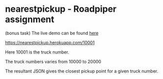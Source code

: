 # nearestpickup - Roadpiper assignment 
(bonus task)
The live demo can be found [here](https://nearestpickup.herokuapp.com/10001)

https://nearestpickup.herokuapp.com/10001

Here 10001 is the truck number.

The truck numbers varies from 10000 to 20000

The resultant JSON gives the closest pickup point for a given truck number.

